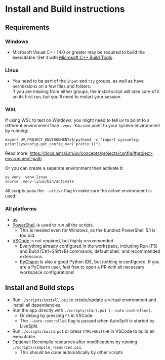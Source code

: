 # Install and Build instructions

## Requirements

### Windows

- Microsoft Visual C++ 14.0 or greater may be required to build the executable. Get it with [Microsoft C++ Build Tools](https://visualstudio.microsoft.com/visual-cpp-build-tools/).  

### Linux

- You need to be part of the `input` and `tty` groups, as well as have permissions on a few files and folders.  
  If you are missing from either groups, the install script will take care of it on its first run, but you'll need to restart your session.  

### WSL

If using WSL to test on Windows, you might need to tell uv to point to a different environment than `.venv`. You can point to your system environment by running:

```shell
export UV_PROJECT_ENVIRONMENT=$(python3 -c "import sysconfig; print(sysconfig.get_config_var('prefix'))")
```

Read more: <https://docs.astral.sh/uv/concepts/projects/config/#project-environment-path>

Or you can create a separate environment then activate it:

```shell
uv venv .venv-linux
source .venv-linux/bin/activate
```

All scripts pass the `--active` flag to make sure the active environment is used.

### All platforms

- [uv](https://docs.astral.sh/uv/getting-started/installation/)
- [PowerShell](https://learn.microsoft.com/en-us/powershell/scripting/install/installing-powershell) is used to run all the scripts.
  - This is needed even for Windows, as the bundled PowerShell 5.1 is too old.
- [VSCode](https://code.visualstudio.com/Download) is not required, but highly recommended.
  - Everything already configured in the workspace, including Run (F5) and Build (Ctrl+Shift+B) commands, default shell, and recommended extensions.
  - [PyCharm](https://www.jetbrains.com/pycharm/) is also a good Python IDE, but nothing is configured. If you are a PyCharm user, feel free to open a PR with all necessary workspace configurations!

## Install and Build steps

- Run `./scripts/install.ps1` to create/update a virtual environment and install all dependencies.
- Run the app directly with `./scripts/start.ps1 [--auto-controlled]`.
  - Or debug by pressing `F5` in VSCode.
  - The `--auto-controlled` flag is passed when AutoSplit is started by LiveSplit.
- Run `./scripts/build.ps1` or press `CTRL+Shift+B` in VSCode to build an executable.
- Optional: Recompile resources after modifications by running `./scripts/compile_resources.ps1`.
  - This should be done automatically by other scripts
